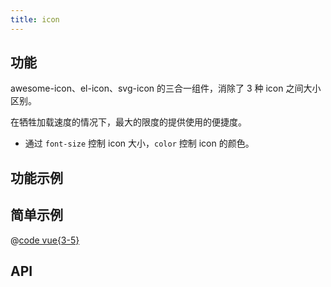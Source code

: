 ```yaml
---
title: icon
---
```


## 功能

awesome-icon、el-icon、svg-icon 的三合一组件，消除了 3 种 icon 之间大小区别。

在牺牲加载速度的情况下，最大的限度的提供使用的便捷度。
- 通过 `font-size` 控制 icon 大小，`color` 控制 icon 的颜色。


## 功能示例

<Example />

## 简单示例

<Simple />

@[code vue{3-5}](@/components/icon/docs/simple.vue)

## API

<Usage />

<script setup>
import Example from "@/components/icon/docs/example.vue";
import Simple from "@/components/icon/docs/simple.vue";
import Usage from "@/components/icon/docs/usage.vue";
</script>